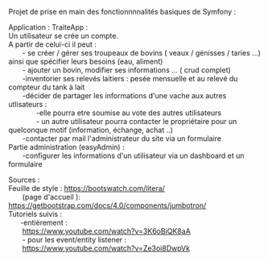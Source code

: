 Projet de prise en main des fonctionnnnalités basiques de Symfony : <br>

Application : TraiteApp :  <br>
    Un utilisateur se crée un compte. <br>
    A partir de celui-ci il peut : <br>
 &nbsp;&nbsp;&nbsp;&nbsp;&nbsp;&nbsp;       - se créer / gérer ses troupeaux de bovins  ( veaux / génisses / taries  ...) ainsi que spécifier leurs besoins (eau, aliment)<br>
   &nbsp;&nbsp;&nbsp;&nbsp;&nbsp;&nbsp;     - ajouter un bovin, modifier ses informations ... ( crud complet) <br>
&nbsp;&nbsp;&nbsp;&nbsp;&nbsp;&nbsp;        -inventorier ses relevés laitiers : pesée mensuelle et au relevé du compteur du tank à lait <br>
   &nbsp;&nbsp;&nbsp;&nbsp;&nbsp;&nbsp;     -décider de partager les informations d'une vache aux autres utlisateurs : <br>
   &nbsp;&nbsp;&nbsp;&nbsp;&nbsp;&nbsp;    &nbsp;&nbsp;&nbsp;&nbsp;&nbsp;&nbsp;     -elle pourra etre soumise au vote des autres utilisateurs <br>
      &nbsp;&nbsp;&nbsp;&nbsp;&nbsp;&nbsp;  &nbsp;&nbsp;&nbsp;&nbsp;&nbsp;&nbsp;    - un autre utilisateur pourra contacter le propriétaire pour un quelconque motif (information, échange, achat ..) <br>
&nbsp;&nbsp;&nbsp;&nbsp;&nbsp;&nbsp; -contacter par mail l'administrateur du site via un formulaire <br>
Partie administration (easyAdmin) : <br>
   &nbsp;&nbsp;&nbsp;&nbsp;&nbsp;&nbsp; -configurer les informations d'un utilisateur via un dashboard et un formulaire <br>


Sources : <br>
 Feuille de style : https://bootswatch.com/litera/  <br>
   &nbsp;&nbsp;&nbsp;&nbsp;&nbsp;&nbsp; (page d'accueil ): https://getbootstrap.com/docs/4.0/components/jumbotron/   <br>
 Tutoriels suivis : <br>
    &nbsp;&nbsp;&nbsp;&nbsp;&nbsp;&nbsp;-entièrement : <br>
 &nbsp;&nbsp;&nbsp;&nbsp;&nbsp;&nbsp;   https://www.youtube.com/watch?v=3K6oBiQK8aA <br>
    &nbsp;&nbsp;&nbsp;&nbsp;&nbsp;&nbsp; - pour les event/entity listener :  <br>
 &nbsp;&nbsp;&nbsp;&nbsp;&nbsp;&nbsp;   https://www.youtube.com/watch?v=Ze3oi8DwpVk <br>

    
